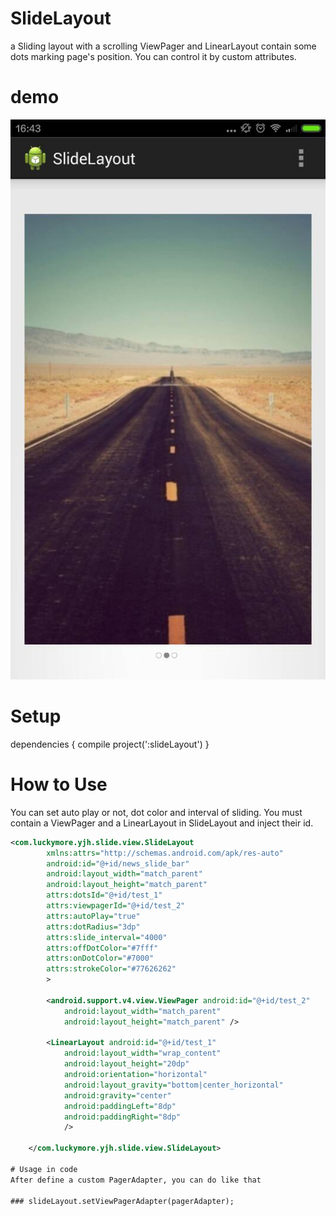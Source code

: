 # SlideLayout
a Sliding layout with a scrolling ViewPager and LinearLayout contain some dots marking page's position. 
You can control it by custom attributes.

# demo
![image](https://github.com/zerohuan/SlideLayout/raw/master/slide_demo.jpg)

# Setup
dependencies {
    compile project(':slideLayout')
}

# How to Use
You can set auto play or not, dot color and interval of sliding. You must contain a ViewPager and a LinearLayout in SlideLayout and inject their id.
 
```xml
<com.luckymore.yjh.slide.view.SlideLayout
        xmlns:attrs="http://schemas.android.com/apk/res-auto"
        android:id="@+id/news_slide_bar"
        android:layout_width="match_parent"
        android:layout_height="match_parent"
        attrs:dotsId="@+id/test_1"
        attrs:viewpagerId="@+id/test_2"
        attrs:autoPlay="true"
        attrs:dotRadius="3dp"
        attrs:slide_interval="4000"
        attrs:offDotColor="#7fff"
        attrs:onDotColor="#7000"
        attrs:strokeColor="#77626262"
        >

        <android.support.v4.view.ViewPager android:id="@+id/test_2"
            android:layout_width="match_parent"
            android:layout_height="match_parent" />

        <LinearLayout android:id="@+id/test_1"
            android:layout_width="wrap_content"
            android:layout_height="20dp"
            android:orientation="horizontal"
            android:layout_gravity="bottom|center_horizontal"
            android:gravity="center"
            android:paddingLeft="8dp"
            android:paddingRight="8dp"
            />

    </com.luckymore.yjh.slide.view.SlideLayout>

# Usage in code
After define a custom PagerAdapter, you can do like that

### slideLayout.setViewPagerAdapter(pagerAdapter);

